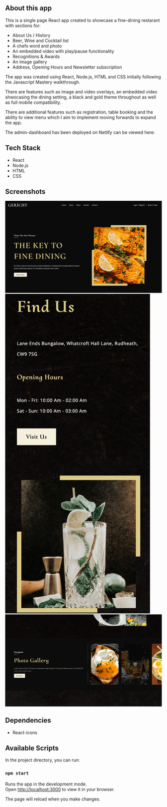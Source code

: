 ## About this app

This is a single page React app created to showcase a fine-dining restarant with sections for:

- About Us / History
- Beer, Wine and Cocktail list
- A chefs word and photo
- An embedded video with play/pause functionality
- Recognitions & Awards
- An image gallery
- Address, Opening Hours and Newsletter subscription

The app was created using React, Node.js, HTML and CSS initially following the Javascript Mastery walkthrough.

There are features such as image and video overlays, an embedded video shwocasing the dining setting, a black and gold theme throughout as well as full mobile compatibility.

There are additional features such as registration, table booking and the ability to view menu which I aim to implement moving forwards to expand the app.

The admin-dashboard has been deployed on Netlify can be viewed here:


## Tech Stack

- React
- Node.js
- HTML
- CSS

## Screenshots

!["Screenshot of Homepage"](https://github.com/will-frankland/restaurant-app/blob/main/docs/restaurant-home.png?raw=true)
!["Screenshot of Mobile View on iPhone 12 Pro"](https://github.com/will-frankland/restaurant-app/blob/main/docs/restaurant-mobile.png?raw=true)
!["Screenshot of Restaurant Gallery"](https://github.com/will-frankland/restaurant-app/blob/main/docs/restaurant-photos.png?raw=true)

## Dependencies

- React-icons

## Available Scripts

In the project directory, you can run:

### `npm start`

Runs the app in the development mode.\
Open [http://localhost:3000](http://localhost:3000) to view it in your browser.

The page will reload when you make changes.